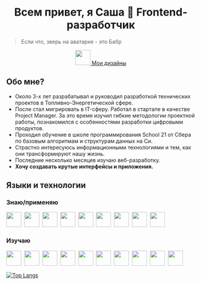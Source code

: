 <div id="header" align="center">
  <h1> Всем привет, я Саша 👋 Frontend-разработчик </h1>
</div>

> Если что, зверь на аватарке - это Бабр

<div id="link" align="center">
  <a href="https://www.behance.net/8bb3f6d4" target="_blank">
    <img height="40" src="https://cdn-images-1.medium.com/max/280/1*nwC9IhBwXNLV1JgwEgetQw.jpeg"/> Мои дизайны
  </a>
</div>
  
## Обо мне?
- Около 3-х лет разрабатывал и руководил разработкой технических проектов в Топливно-Энергетической сфере.
- После стал мигрировать в IT-сферу. Работал в стартапе в качестве Project Manager. За это время изучил гибкие методологии проектной работы, познакомился с особенностями разработки цифровыми продуктов.
- Проходил обучение в школе программирования School 21 от Сбера по базовым алгоритмам и структурам данных на Си. 
- Страстно интересуюсь информационными технологиями и тем, как они трансформируют нашу жизнь.
- Последние несколько месяцев изучаю веб-разработку.
- **Хочу создавать крутые интерфейсы и приложения.**


## Языки и технологии
### Знаю/применяю
<img height="40" src="https://cdn.jsdelivr.net/gh/devicons/devicon/icons/css3/css3-original.svg" />&nbsp;
<img height="40" src="https://cdn.jsdelivr.net/gh/devicons/devicon/icons/html5/html5-original.svg" />&nbsp;
<img height="40" src="https://cdn.jsdelivr.net/gh/devicons/devicon/icons/javascript/javascript-original.svg" />&nbsp;
<img height="40" src="https://ru.bem.info/S3zKVZJcFfltyiAz-bWVmw4o3IU.svgd" />&nbsp;
<img height="40" src="https://cdn.jsdelivr.net/gh/devicons/devicon/icons/figma/figma-original.svg" />&nbsp;
<img height="40" src="https://static10.lottiefiles.com/images/logo/icon.svg" />&nbsp;
<img height="40" src="https://cdn.jsdelivr.net/gh/devicons/devicon/icons/github/github-original.svg" />&nbsp;
<img height="40" src="https://cdn.jsdelivr.net/gh/devicons/devicon/icons/c/c-original.svg" />&nbsp;
<img height="40" src="https://cdn.jsdelivr.net/gh/devicons/devicon/icons/bash/bash-original.svg" />

### Изучаю
<img height="40" src="https://cdn.jsdelivr.net/gh/devicons/devicon/icons/typescript/typescript-original.svg" />&nbsp;
<img height="40" src="https://cdn.jsdelivr.net/gh/devicons/devicon/icons/angularjs/angularjs-original.svg" />&nbsp;
<img height="40" src="https://cdn.jsdelivr.net/gh/devicons/devicon/icons/react/react-original.svg" />&nbsp;
<img height="40" src="https://cdn.jsdelivr.net/gh/devicons/devicon/icons/less/less-plain-wordmark.svg" />&nbsp;
<img height="40" src="https://cdn.jsdelivr.net/gh/devicons/devicon/icons/sass/sass-original.svg" />&nbsp;
<img height="40" src="https://cdn.jsdelivr.net/gh/devicons/devicon/icons/nodejs/nodejs-original.svg" />&nbsp;
<img height="40" src="https://cdn.jsdelivr.net/gh/devicons/devicon/icons/docker/docker-original.svg" />&nbsp;
<img height="40" src="https://cdn.jsdelivr.net/gh/devicons/devicon/icons/firebase/firebase-plain.svg" />&nbsp;
<img height="40" src="https://cdn.jsdelivr.net/gh/devicons/devicon/icons/jest/jest-plain.svg" />&nbsp;
<img height="40" src="https://cdn.jsdelivr.net/gh/devicons/devicon/icons/webpack/webpack-original.svg" />&nbsp;
          
          
          



[![Top Langs](https://github-readme-stats.vercel.app/api/top-langs/?username=sanevs22&layout=compact&theme=vision-friendly-default)](https://github.com/anuraghazra/github-readme-stats)



<!--
Hi there 👋 
**Sanevs22/Sanevs22** is a ✨ _special_ ✨ repository because its `README.md` (this file) appears on your GitHub profile.

Here are some ideas to get you started:

- 🔭 I’m currently working on ...
- 🌱 I’m currently learning ...
- 👯 I’m looking to collaborate on ...
- 🤔 I’m looking for help with ...
- 💬 Ask me about ...
- 📫 How to reach me: ...
- 😄 Pronouns: ...
- ⚡ Fun fact: ...
-->
